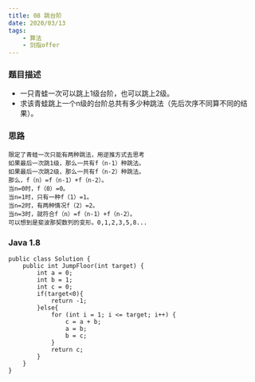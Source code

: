 ```yaml
---
title: 08 跳台阶
date: 2020/03/13
tags: 
    - 算法
    - 剑指offer
---
```


### 题目描述

* 一只青蛙一次可以跳上1级台阶，也可以跳上2级。
* 求该青蛙跳上一个n级的台阶总共有多少种跳法（先后次序不同算不同的结果）。
<!-- more -->

### 思路
    限定了青蛙一次只能有两种跳法，用逆推方式去思考
    如果最后一次跳1级，那么一共有f（n-1）种跳法。
    如果最后一次跳2级，那么一共有f（n-2）种跳法。
    那么，f（n）=f（n-1）+f（n-2）。
    当n=0时，f（0）=0。
    当n=1时，只有一种f（1）=1。
    当n=2时，有两种情况f（2）=2。
    当n=3时，就符合f（n）=f（n-1）+f（n-2）。
    可以想到是斐波那契数列的变形。0,1,2,3,5,8...

### Java 1.8

```
public class Solution {
    public int JumpFloor(int target) {
        int a = 0;
        int b = 1;
        int c = 0;
        if(target<0){
            return -1;
        }else{
            for (int i = 1; i <= target; i++) {
                c = a + b;
                a = b;
                b = c;
            }
            return c;
        }
    }
}
```